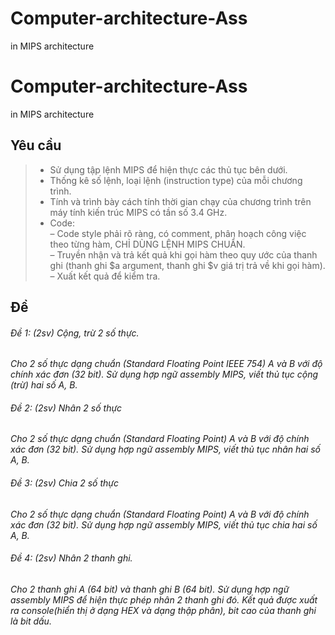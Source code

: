# Computer-architecture-Ass
in MIPS architecture
# Computer-architecture-Ass
in MIPS architecture
## Yêu cầu
> * Sử dụng tập lệnh MIPS để hiện thực các thủ tục bên dưới.
> * Thống kê số lệnh, loại lệnh (instruction type) của mỗi chương trình.
> * Tính và trình bày cách tính thời gian chạy của chương trình trên máy tính kiến trúc MIPS có
tần số 3.4 GHz.
> * Code: <br />
  – Code style phải rõ ràng, có comment, phân hoạch công việc theo từng hàm, CHỈ DÙNG
  LỆNH MIPS CHUẨN.<br />
  – Truyền nhận và trả kết quả khi gọi hàm theo quy ước của thanh ghi (thanh ghi $a argument, thanh ghi $v giá trị trả về khi gọi hàm).<br />
  – Xuất kết quả để kiểm tra.
## Đề
###### Đề 1: (2sv) Cộng, trừ 2 số thực.
*Cho 2 số thực dạng chuẩn (Standard Floating Point IEEE 754) A và B với độ chính xác đơn (32
bit). Sử dụng hợp ngữ assembly MIPS, viết thủ tục cộng (trừ) hai số A, B.*
###### Đề 2: (2sv) Nhân 2 số thực
*Cho 2 số thực dạng chuẩn (Standard Floating Point) A và B với độ chính xác đơn (32 bit). Sử
dụng hợp ngữ assembly MIPS, viết thủ tục nhân hai số A, B.*
###### Đề 3: (2sv) Chia 2 số thực
*Cho 2 số thực dạng chuẩn (Standard Floating Point) A và B với độ chính xác đơn (32 bit). Sử
dụng hợp ngữ assembly MIPS, viết thủ tục chia hai số A, B.*
###### Đề 4: (2sv) Nhân 2 thanh ghi.
*Cho 2 thanh ghi A (64 bit) và thanh ghi B (64 bit). Sử dụng hợp ngữ assembly MIPS để hiện
thực phép nhân 2 thanh ghi đó. Kết quả được xuất ra console(hiển thị ở dạng HEX và dạng
thập phân), bit cao của thanh ghi là bit dấu.*
